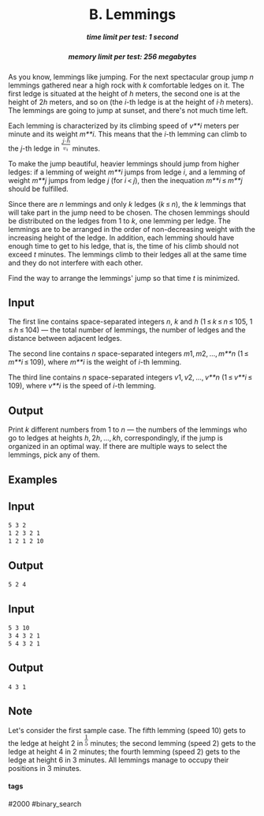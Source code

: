 <h1 style='text-align: center;'> B. Lemmings</h1>

<h5 style='text-align: center;'>time limit per test: 1 second</h5>
<h5 style='text-align: center;'>memory limit per test: 256 megabytes</h5>

As you know, lemmings like jumping. For the next spectacular group jump *n* lemmings gathered near a high rock with *k* comfortable ledges on it. The first ledge is situated at the height of *h* meters, the second one is at the height of 2*h* meters, and so on (the *i*-th ledge is at the height of *i*·*h* meters). The lemmings are going to jump at sunset, and there's not much time left.

Each lemming is characterized by its climbing speed of *v**i* meters per minute and its weight *m**i*. This means that the *i*-th lemming can climb to the *j*-th ledge in ![](images/7b77043fa78e710a6e67692ae13a7ab726fac683.png) minutes.

To make the jump beautiful, heavier lemmings should jump from higher ledges: if a lemming of weight *m**i* jumps from ledge *i*, and a lemming of weight *m**j* jumps from ledge *j* (for *i* < *j*), then the inequation *m**i* ≤ *m**j* should be fulfilled.

Since there are *n* lemmings and only *k* ledges (*k* ≤ *n*), the *k* lemmings that will take part in the jump need to be chosen. The chosen lemmings should be distributed on the ledges from 1 to *k*, one lemming per ledge. The lemmings are to be arranged in the order of non-decreasing weight with the increasing height of the ledge. In addition, each lemming should have enough time to get to his ledge, that is, the time of his climb should not exceed *t* minutes. The lemmings climb to their ledges all at the same time and they do not interfere with each other.

Find the way to arrange the lemmings' jump so that time *t* is minimized.

## Input

The first line contains space-separated integers *n*, *k* and *h* (1 ≤ *k* ≤ *n* ≤ 105, 1 ≤ *h* ≤ 104) — the total number of lemmings, the number of ledges and the distance between adjacent ledges.

The second line contains *n* space-separated integers *m*1, *m*2, ..., *m**n* (1 ≤ *m**i* ≤ 109), where *m**i* is the weight of *i*-th lemming.

The third line contains *n* space-separated integers *v*1, *v*2, ..., *v**n* (1 ≤ *v**i* ≤ 109), where *v**i* is the speed of *i*-th lemming.

## Output

Print *k* different numbers from 1 to *n* — the numbers of the lemmings who go to ledges at heights *h*, 2*h*, ..., *kh*, correspondingly, if the jump is organized in an optimal way. If there are multiple ways to select the lemmings, pick any of them.

## Examples

## Input


```
5 3 2  
1 2 3 2 1  
1 2 1 2 10  

```
## Output


```
5 2 4  

```
## Input


```
5 3 10  
3 4 3 2 1  
5 4 3 2 1  

```
## Output


```
4 3 1  

```
## Note

Let's consider the first sample case. The fifth lemming (speed 10) gets to the ledge at height 2 in ![](images/215e7035e1b836a262740867b9bbd824fd3c66fe.png) minutes; the second lemming (speed 2) gets to the ledge at height 4 in 2 minutes; the fourth lemming (speed 2) gets to the ledge at height 6 in 3 minutes. All lemmings manage to occupy their positions in 3 minutes. 



#### tags 

#2000 #binary_search 